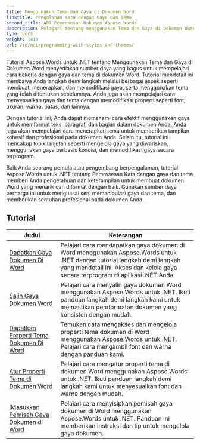 ```yaml
---
title: Menggunakan Tema dan Gaya di Dokumen Word
linktitle: Pengolahan Kata dengan Gaya dan Tema
second_title: API Pemrosesan Dokumen Aspose.Words
description: Pelajari tentang menggunakan Tema dan Gaya di Dokumen Word dengan Aspose.Words untuk .NET. Pelajari cara membuat, menerapkan, dan mengkustomisasi gaya dan tema di dokumen Word Anda dengan tutorial langkah demi langkah dan contoh kode C#.
type: docs
weight: 1410
url: /id/net/programming-with-styles-and-themes/
---
```

Tutorial Aspose.Words untuk .NET tentang Menggunakan Tema dan Gaya di Dokumen Word menyediakan sumber daya yang bagus untuk mempelajari cara bekerja dengan gaya dan tema di dokumen Word. Tutorial mendetail ini membawa Anda langkah demi langkah melalui berbagai aspek seperti membuat, menerapkan, dan memodifikasi gaya, serta menggunakan tema yang telah ditentukan sebelumnya. Anda juga akan mempelajari cara menyesuaikan gaya dan tema dengan memodifikasi properti seperti font, ukuran, warna, batas, dan lainnya.

Dengan tutorial ini, Anda dapat memahami cara efektif menggunakan gaya untuk memformat teks, paragraf, dan bagian dalam dokumen Anda. Anda juga akan mempelajari cara menerapkan tema untuk memberikan tampilan kohesif dan profesional pada dokumen Anda. Selain itu, tutorial ini mencakup topik lanjutan seperti mengelola gaya yang diwariskan, menggunakan gaya berbasis kondisi, dan memodifikasi gaya secara terprogram.

Baik Anda seorang pemula atau pengembang berpengalaman, tutorial Aspose.Words untuk .NET tentang Pemrosesan Kata dengan gaya dan tema memberi Anda pengetahuan dan keterampilan untuk membuat dokumen Word yang menarik dan diformat dengan baik. Gunakan sumber daya berharga ini untuk menguasai seni memanipulasi gaya dan tema, dan memberikan sentuhan profesional pada dokumen Anda.

 ## Tutorial
| Judul | Keterangan |
| --- | --- |
| [Dapatkan Gaya Dokumen Di Word](./access-styles/) | Pelajari cara mendapatkan gaya dokumen di Word menggunakan Aspose.Words untuk .NET dengan tutorial langkah demi langkah yang mendetail ini. Akses dan kelola gaya secara terprogram di aplikasi .NET Anda. |
| [Salin Gaya Dokumen Word](./copy-styles/) | Pelajari cara menyalin gaya dokumen Word menggunakan Aspose.Words untuk .NET. Ikuti panduan langkah demi langkah kami untuk memastikan pemformatan dokumen yang konsisten dengan mudah. |
| [Dapatkan Properti Tema Dokumen Di Word](./get-theme-properties/) | Temukan cara mengakses dan mengelola properti tema dokumen di Word menggunakan Aspose.Words untuk .NET. Pelajari cara mengambil font dan warna dengan panduan kami. |
| [Atur Properti Tema di Dokumen Word](./set-theme-properties/) | Pelajari cara mengatur properti tema di dokumen Word menggunakan Aspose.Words untuk .NET. Ikuti panduan langkah demi langkah kami untuk menyesuaikan font dan warna dengan mudah. |
| [IMasukkan Pemisah Gaya Dokumen di Word](./insert-style-separator/) | Pelajari cara menyisipkan pemisah gaya dokumen di Word menggunakan Aspose.Words untuk .NET. Panduan ini memberikan instruksi dan tip untuk mengelola gaya dokumen. |